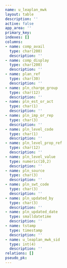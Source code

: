 ```yaml
---
name: u_leaplan_mwk
layout: table
description: ''
active: false
app_area: ''
primary_key: 
indexes: []
columns:
- name: comp_avail
  type: char(200)
  description: ''
- name: comp_display
  type: char(200)
  description: ''
- name: plan_ref
  type: char(30)
  description: ''
- name: pln_charge_group
  type: char(12)
  description: ''
- name: pln_est_or_act
  type: char(1)
  description: ''
- name: pln_imp_or_rep
  type: char(3)
  description: ''
- name: pln_level_code
  type: char(1)
  description: ''
- name: pln_level_prop_ref
  type: char(12)
  description: ''
- name: pln_level_value
  type: numeric(10,2)
  description: ''
- name: pln_source
  type: char(3)
  description: ''
- name: pln_swt_code
  type: char(3)
  description: ''
- name: pln_updated_by
  type: char(3)
  description: ''
- name: pln_updated_date
  type: smalldatetime
  description: ''
- name: tstamp
  type: timestamp
  description: ''
- name: u_leaplan_mwk_sid
  type: int(4)
  description: ''
relations: []
pseudo_pk: 
---
```


